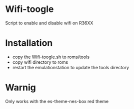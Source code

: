 # Wifi-toogle
Script to enable and disable wifi on R36XX

# Installation
- copy the Wifi-toogle.sh to roms/tools
- copy wifi directory to roms
- restart the emulationstation to update the tools directory

# Warnig
Only works with the es-theme-nes-box red theme
